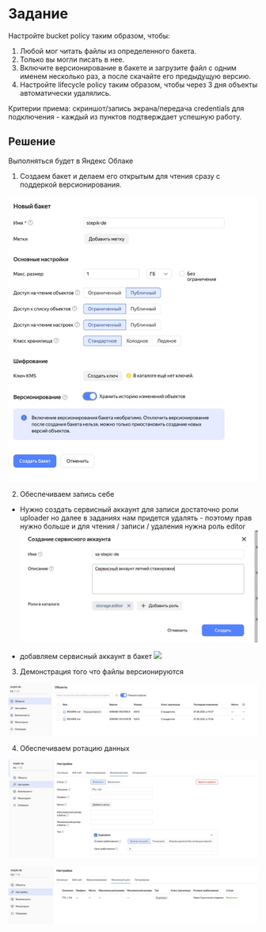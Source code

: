 # Задание

Настройте bucket policy таким образом, чтобы:
1. Любой мог читать файлы из определенного бакета.
2. Только вы могли писать в нее.
3. Включите версионирование в бакете и загрузите файл с одним именем несколько раз, а после скачайте его предыдущую версию.
4. Настройте lifecycle policy таким образом, чтобы через 3 дня объекты автоматически удалялись.


Критерии приема: скриншот/запись экрана/передача credentials для подключения - каждый из пунктов подтверждает успешную работу.


## Решение
Выполняться будет в Яндекс Облаке

1. Создаем бакет и делаем его открытым для чтения сразу с поддеркой версионирования.

![](https://github.com/DemureLess/stepik_de/blob/main/6/6.4.2/img/i_6_4_2_1.jpg)


2. Обеспечиваем запись себе
- Нужно создать сервисный аккаунт
для записи достаточно роли uploader но далее в заданиях нам придется удалять - поэтому прав нужно больше
и для чтения / записи / удаления нужна роль editor
![](https://github.com/DemureLess/stepik_de/blob/main/6/6.4.2/img/i_6_4_2_3.jpg)

- добавляем сервисный аккаунт в бакет
![](https://github.com/DemureLess/stepik_de/blob/main/6/6.4.2/img/i_6_4_2_4.jpg)


3. Демонстрация того что файлы версионируются

![](https://github.com/DemureLess/stepik_de/blob/main/6/6.4.2/img/i_6_4_2_5.jpg)

4. Обеспечиваем ротацию данных

![](https://github.com/DemureLess/stepik_de/blob/main/6/6.4.2/img/i_6_4_2_2.jpg)



![](https://github.com/DemureLess/stepik_de/blob/main/6/6.4.2/img/i_6_4_2_6.jpg)
